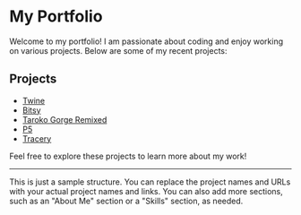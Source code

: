# My Portfolio

Welcome to my portfolio! I am passionate about coding and enjoy working on various projects. Below are some of my recent projects:

## Projects

<!-- - [Project 1: Project Name](https://example.com/project1) -->
- [Twine](twine-cfractales_conceptos.html)
- [Bitsy](fix_your_power.html)
- [Taroko Gorge Remixed](toy-garbage.html)
- [P5](p5.html)
- [Tracery](tracery1st.html)

Feel free to explore these projects to learn more about my work!

---

This is just a sample structure. You can replace the project names and URLs with your actual project names and links. You can also add more sections, such as an "About Me" section or a "Skills" section, as needed.
